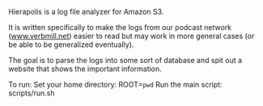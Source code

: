 Hierapolis is a log file analyzer for Amazon S3.

It is written specifically to make the logs from our podcast network (www.verbmill.net) easier to read but may work in more general cases (or be able to be generalized eventually).

The goal is to parse the logs into some sort of database and spit out a website that shows the important information.


To run:
    Set your home directory:
    ROOT=`pwd`
    Run the main script:
    scripts/run.sh
